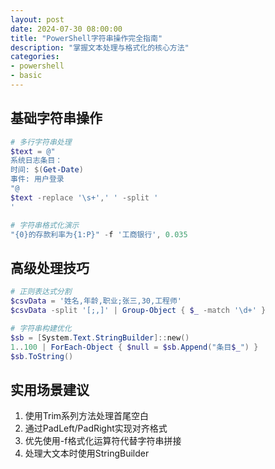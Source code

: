 ```yaml
---
layout: post
date: 2024-07-30 08:00:00
title: "PowerShell字符串操作完全指南"
description: "掌握文本处理与格式化的核心方法"
categories:
- powershell
- basic
---
```


## 基础字符串操作
```powershell
# 多行字符串处理
$text = @"
系统日志条目：
时间: $(Get-Date)
事件: 用户登录
"@
$text -replace '\s+',' ' -split '
'

# 字符串格式化演示
"{0}的存款利率为{1:P}" -f '工商银行', 0.035
```

## 高级处理技巧
```powershell
# 正则表达式分割
$csvData = '姓名,年龄,职业;张三,30,工程师'
$csvData -split '[;,]' | Group-Object { $_ -match '\d+' }

# 字符串构建优化
$sb = [System.Text.StringBuilder]::new()
1..100 | ForEach-Object { $null = $sb.Append("条目$_") }
$sb.ToString()
```

## 实用场景建议
1. 使用Trim系列方法处理首尾空白
2. 通过PadLeft/PadRight实现对齐格式
3. 优先使用-f格式化运算符代替字符串拼接
4. 处理大文本时使用StringBuilder